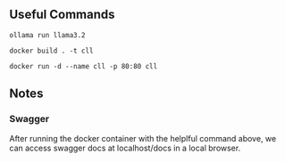 ## Useful Commands

`ollama run llama3.2`

`docker build . -t cll`

`docker run -d --name cll -p 80:80 cll`

## Notes

### Swagger
After running the docker container with the helplful command above, we can access swagger docs at localhost/docs in a local browser.
